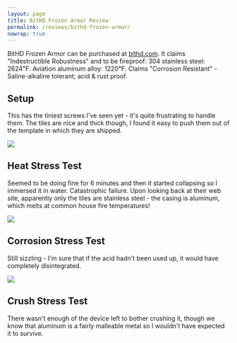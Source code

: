 ```yaml
---
layout: page
title: BitHD Frozen Armor Review
permalink: /reviews/bithd-frozen-armor/
nowrap: true
---
```

BitHD Frozen Armor can be purchased at <a href="https://bithd.com/Frozen-Armor.html">bithd.com</a>. It claims "Indestructible Robustness" and to be fireproof:
304 stainless steel: 2624℉.
Aviation aluminum alloy: 1220℉.
Claims "Corrosion Resistant" - Saline-alkaline tolerant; acid & rust proof.

## Setup

This has the tiniest screws I've seen yet - it's quite frustrating to handle them. The tiles are nice and thick though, I found it easy to push them out of the template in which they are shipped.

<img src="../../img/devices/bithd_frozen_armor_new.jpeg" />

## Heat Stress Test

Seemed to be doing fine for 6 minutes and then it started collapsing so I immersed it in water. Catastrophic failure. Upon looking back at their web site, apparently only the tiles are stainless steel - the casing is aluminum, which melts at common house fire temperatures!

<img src="../../img/devices/bithd_frozen_armor_heat.jpeg" />

## Corrosion Stress Test

Still sizzling - I'm sure that if the acid hadn't been used up, it would have completely disintegrated.

<img src="../../img/devices/bithd_frozen_armor_acid.jpeg" />

## Crush Stress Test

There wasn't enough of the device left to bother crushing it, though we know that aluminum is a fairly malleable metal so I wouldn't have expected it to survive.

